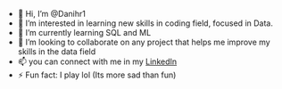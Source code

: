 - 👋 Hi, I’m @Danihr1
- 👀 I’m interested in learning new skills in coding field, focused in Data.
- 🌱 I’m currently learning SQL and ML
- 💞️ I’m looking to collaborate on any project that helps me improve my skills in the data field
- 📫 you can connect with me in my <a href="https://www.linkedin.com/in/hr-danilohoyos/">LinkedIn</a> 
- ⚡ Fun fact: I play lol (Its more sad than fun)


